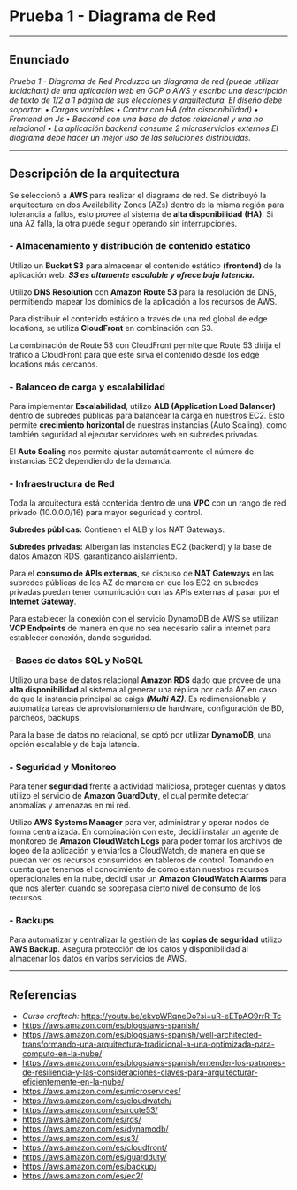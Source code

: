 # Prueba 1 - Diagrama de Red
---
## Enunciado
*Prueba 1 - Diagrama de Red Produzca un diagrama de red (puede utilizar
lucidchart) de una aplicación web en GCP o AWS y escriba una descripción de
texto de 1/2 a 1 página de sus elecciones y arquitectura.
El diseño debe soportar:
• Cargas variables
• Contar con HA (alta disponibilidad)
• Frontend en Js
• Backend con una base de datos relacional y una no relacional
• La aplicación backend consume 2 microservicios externos
El diagrama debe hacer un mejor uso de las soluciones distribuidas.*

---

## Descripción de la arquitectura

Se seleccionó a **AWS** para realizar el diagrama de red.
Se distribuyó la arquitectura en dos Availability Zones (AZs) dentro de la misma región para tolerancia a fallos, esto provee al sistema de **alta disponibilidad** **(HA)**. Si una AZ falla, la otra puede seguir operando sin interrupciones.

### - Almacenamiento y distribución de contenido estático

Utilizo un **Bucket S3** para almacenar el contenido estático **(frontend)** de la aplicación web. ***S3 es altamente escalable y ofrece baja latencia.***

Utilizo **DNS Resolution** con **Amazon Route 53** para la resolución de DNS, permitiendo mapear los dominios de la aplicación a los recursos de AWS.

Para distribuir el contenido estático a través de una red global de edge locations, se utiliza **CloudFront** en combinación con S3.

La combinación de Route 53 con CloudFront permite que Route 53 dirija el tráfico a CloudFront para que este sirva el contenido desde los edge locations más cercanos.

### - Balanceo de carga y escalabilidad

Para implementar **Escalabilidad**, utilizo **ALB (Application Load Balancer)** dentro de subredes públicas para balancear la carga en nuestros EC2. Esto permite **crecimiento horizontal** de nuestras instancias (Auto Scaling), como también seguridad al ejecutar servidores web en subredes privadas.

El **Auto Scaling** nos permite ajustar automáticamente el número de instancias EC2 dependiendo de la demanda.
### - Infraestructura de Red

Toda la arquitectura está contenida dentro de una **VPC** con un rango de red privado (10.0.0.0/16) para mayor seguridad y control.

**Subredes públicas:** Contienen el ALB y los NAT Gateways.

**Subredes privadas:** Albergan las instancias EC2 (backend) y la base de datos Amazon RDS, garantizando aislamiento.

Para el **consumo de APIs externas**, se dispuso de **NAT Gateways** en las subredes públicas de los AZ de manera en que los EC2 en subredes privadas puedan tener comunicación con las APIs externas al pasar por el **Internet Gateway**.

Para establecer la conexión con el servicio DynamoDB de AWS se utilizan **VCP Endpoints** de manera en que no sea necesario salir a internet para establecer conexión, dando seguridad.

### - Bases de datos SQL y NoSQL

Utilizo una base de datos relacional **Amazon RDS** dado que provee de una **alta disponibilidad** al sistema al generar una réplica por cada AZ en caso de que la instancia principal se caiga ***(Multi AZ)***. Es redimensionable y automatiza tareas de aprovisionamiento de hardware, configuración de BD, parcheos, backups.

Para la base de datos no relacional, se optó por utilizar **DynamoDB**, una opción escalable y de baja latencia.

### - Seguridad y Monitoreo

Para tener **seguridad** frente a actividad maliciosa, proteger cuentas y datos utilizo el servicio de **Amazon GuardDuty**, el cual permite detectar anomalías y amenazas en mi red.

Utilizo **AWS Systems Manager** para ver, administrar y operar nodos de forma centralizada. En combinación con este, decidí instalar un agente de monitoreo de **Amazon CloudWatch Logs** para poder tomar los archivos de logeo de la aplicación y enviarlos a CloudWatch, de manera en que se puedan ver os recursos consumidos en tableros de control.
Tomando en cuenta que tenemos el conocimiento de como están nuestros recursos operacionales en la nube, decidí usar un **Amazon CloudWatch Alarms** para que nos alerten cuando se sobrepasa cierto nivel de consumo de los recursos.

### - Backups

Para automatizar y centralizar la gestión de las **copias de seguridad** utilizo **AWS Backup**. Asegura protección de los datos y disponibilidad al almacenar los datos en varios servicios de AWS.

---

## Referencias
- *Curso craftech:* https://youtu.be/ekvpWRqneDo?si=uR-eETpAO9rrR-Tc
- https://aws.amazon.com/es/blogs/aws-spanish/
- https://aws.amazon.com/es/blogs/aws-spanish/well-architected-transformando-una-arquitectura-tradicional-a-una-optimizada-para-computo-en-la-nube/
- https://aws.amazon.com/es/blogs/aws-spanish/entender-los-patrones-de-resiliencia-y-las-consideraciones-claves-para-arquitecturar-eficientemente-en-la-nube/
- https://aws.amazon.com/es/microservices/
- https://aws.amazon.com/es/cloudwatch/
- https://aws.amazon.com/es/route53/
- https://aws.amazon.com/es/rds/
- https://aws.amazon.com/es/dynamodb/
- https://aws.amazon.com/es/s3/
- https://aws.amazon.com/es/cloudfront/
- https://aws.amazon.com/es/guardduty/
- https://aws.amazon.com/es/backup/
- https://aws.amazon.com/es/ec2/

